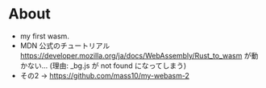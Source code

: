 # About

* my first wasm.
* MDN 公式のチュートリアル https://developer.mozilla.org/ja/docs/WebAssembly/Rust_to_wasm が動かない... (理由: _bg.js が not found になってしまう)
* その2 → https://github.com/mass10/my-webasm-2
